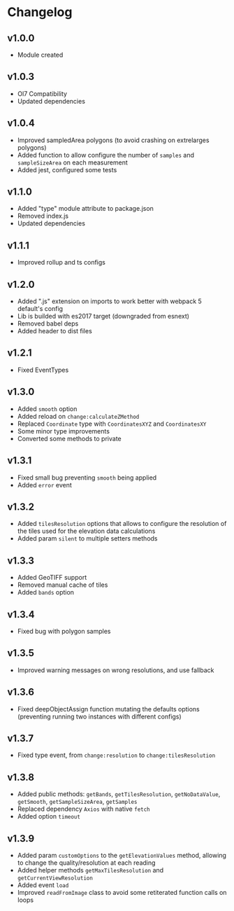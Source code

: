 # Changelog

## v1.0.0
* Module created

## v1.0.3
* Ol7 Compatibility
* Updated dependencies

## v1.0.4
* Improved sampledArea polygons (to avoid crashing on extrelarges polygons)
* Added function to allow configure the number of `samples` and `sampleSizeArea` on each measurement
* Added jest, configured some tests

## v1.1.0
* Added "type" module attribute to package.json
* Removed index.js
* Updated dependencies

## v1.1.1
* Improved rollup and ts configs

## v1.2.0
* Added ".js" extension on imports to work better with webpack 5 default's config
* Lib is builded with es2017 target (downgraded from esnext)
* Removed babel deps
* Added header to dist files

## v1.2.1
* Fixed EventTypes

## v1.3.0
* Added `smooth` option
* Added reload on `change:calculateZMethod`
* Replaced `Coordinate` type with `CoordinatesXYZ` and `CoordinatesXY`
* Some minor type improvements
* Converted some methods to private

## v1.3.1
* Fixed small bug preventing `smooth` being applied
* Added `error` event 

## v1.3.2
* Added `tilesResolution` options that allows to configure the resolution of the tiles used for the elevation data calculations
* Added param `silent` to multiple setters methods

## v1.3.3
* Added GeoTIFF support
* Removed manual cache of tiles
* Added `bands` option

## v1.3.4
* Fixed bug with polygon samples

## v1.3.5
* Improved warning messages on wrong resolutions, and use fallback

## v1.3.6
* Fixed deepObjectAssign function mutating the defaults options (preventing running two instances with different configs)

## v1.3.7
* Fixed type event, from `change:resolution` to `change:tilesResolution` 

## v1.3.8
* Added public methods: `getBands`, `getTilesResolution`, `getNoDataValue`, `getSmooth`, `getSampleSizeArea`, `getSamples`
* Replaced dependency `Axios` with native `fetch`
* Added option `timeout`

## v1.3.9
* Added param `customOptions` to the `getElevationValues` method, allowing to change the quality/resolution at each reading
* Added helper methods `getMaxTilesResolution` and `getCurrentViewResolution`
* Added event `load`
* Improved `readFromImage` class to avoid some retiterated function calls on loops